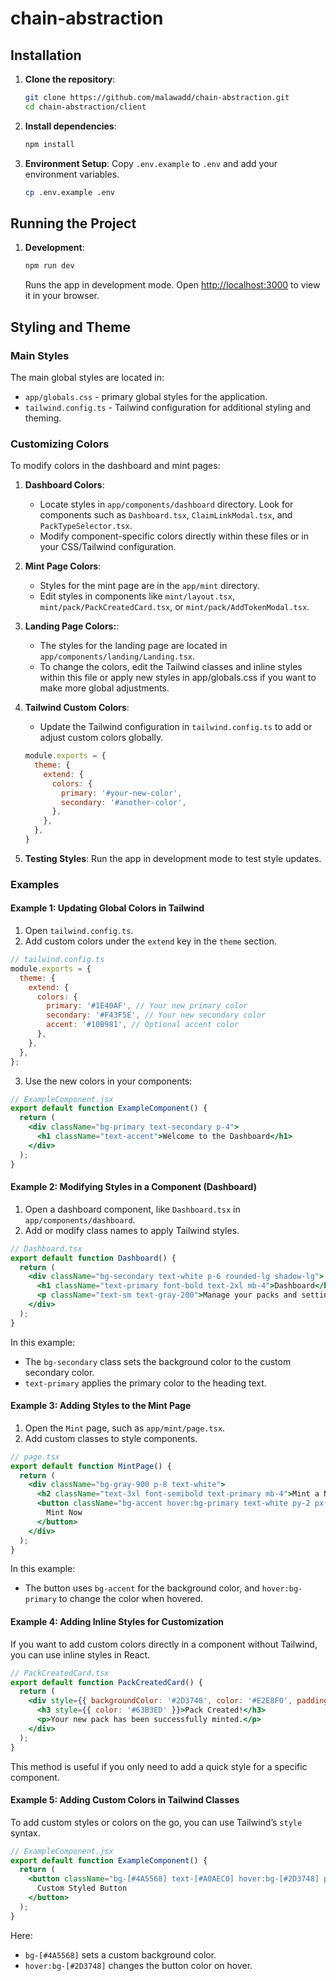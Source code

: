 # chain-abstraction
 
## Installation

1. **Clone the repository**:
   ```bash
   git clone https://github.com/malawadd/chain-abstraction.git
   cd chain-abstraction/client 
   ```

2. **Install dependencies**:
   ```bash
   npm install
   ```

3. **Environment Setup**:
   Copy `.env.example` to `.env` and add your environment variables.
   ```bash
   cp .env.example .env
   ```

## Running the Project

1. **Development**:
   ```bash
   npm run dev
   ```
   Runs the app in development mode. Open [http://localhost:3000](http://localhost:3000) to view it in your browser.


## Styling and Theme

### Main Styles

The main global styles are located in:
- `app/globals.css` - primary global styles for the application.
- `tailwind.config.ts` - Tailwind configuration for additional styling and theming.

### Customizing Colors

To modify colors in the dashboard and mint pages:

1. **Dashboard Colors**:
   - Locate styles in `app/components/dashboard` directory. Look for components such as `Dashboard.tsx`, `ClaimLinkModal.tsx`, and `PackTypeSelector.tsx`.
   - Modify component-specific colors directly within these files or in your CSS/Tailwind configuration.

2. **Mint Page Colors**:
   - Styles for the mint page are in the `app/mint` directory.
   - Edit styles in components like `mint/layout.tsx`, `mint/pack/PackCreatedCard.tsx`, or `mint/pack/AddTokenModal.tsx`.

3. **Landing Page Colors:**:

    - The styles for the landing page are located in `app/components/landing/Landing.tsx`.
    - To change the colors, edit the Tailwind classes and inline styles within this file or apply new styles in app/globals.css if you want to make more global adjustments.

3. **Tailwind Custom Colors**:
   - Update the Tailwind configuration in `tailwind.config.ts` to add or adjust custom colors globally.
   ```javascript
   module.exports = {
     theme: {
       extend: {
         colors: {
           primary: '#your-new-color',
           secondary: '#another-color',
         },
       },
     },
   }
   ```

4. **Testing Styles**:
   Run the app in development mode to test style updates.
   

### Examples

#### Example 1: Updating Global Colors in Tailwind

1. Open `tailwind.config.ts`.
2. Add custom colors under the `extend` key in the `theme` section.

```javascript
// tailwind.config.ts
module.exports = {
  theme: {
    extend: {
      colors: {
        primary: '#1E40AF', // Your new primary color
        secondary: '#F43F5E', // Your new secondary color
        accent: '#10B981', // Optional accent color
      },
    },
  },
};
```

3. Use the new colors in your components:

```jsx
// ExampleComponent.jsx
export default function ExampleComponent() {
  return (
    <div className="bg-primary text-secondary p-4">
      <h1 className="text-accent">Welcome to the Dashboard</h1>
    </div>
  );
}
```

#### Example 2: Modifying Styles in a Component (Dashboard)

1. Open a dashboard component, like `Dashboard.tsx` in `app/components/dashboard`.
2. Add or modify class names to apply Tailwind styles.

```jsx
// Dashboard.tsx
export default function Dashboard() {
  return (
    <div className="bg-secondary text-white p-6 rounded-lg shadow-lg">
      <h1 className="text-primary font-bold text-2xl mb-4">Dashboard</h1>
      <p className="text-sm text-gray-200">Manage your packs and settings here.</p>
    </div>
  );
}
```

In this example:
- The `bg-secondary` class sets the background color to the custom secondary color.
- `text-primary` applies the primary color to the heading text.

#### Example 3: Adding Styles to the Mint Page

1. Open the `Mint` page, such as `app/mint/page.tsx`.
2. Add custom classes to style components.

```jsx
// page.tsx
export default function MintPage() {
  return (
    <div className="bg-gray-900 p-8 text-white">
      <h2 className="text-3xl font-semibold text-primary mb-4">Mint a New Pack</h2>
      <button className="bg-accent hover:bg-primary text-white py-2 px-4 rounded">
        Mint Now
      </button>
    </div>
  );
}
```

In this example:
- The button uses `bg-accent` for the background color, and `hover:bg-primary` to change the color when hovered.

#### Example 4: Adding Inline Styles for Customization

If you want to add custom colors directly in a component without Tailwind, you can use inline styles in React.

```jsx
// PackCreatedCard.tsx
export default function PackCreatedCard() {
  return (
    <div style={{ backgroundColor: '#2D3748', color: '#E2E8F0', padding: '1rem', borderRadius: '0.5rem' }}>
      <h3 style={{ color: '#63B3ED' }}>Pack Created!</h3>
      <p>Your new pack has been successfully minted.</p>
    </div>
  );
}
```

This method is useful if you only need to add a quick style for a specific component.

#### Example 5: Adding Custom Colors in Tailwind Classes

To add custom styles or colors on the go, you can use Tailwind’s `style` syntax.

```jsx
// ExampleComponent.jsx
export default function ExampleComponent() {
  return (
    <button className="bg-[#4A5568] text-[#A0AEC0] hover:bg-[#2D3748] p-2 rounded">
      Custom Styled Button
    </button>
  );
}
```

Here:
- `bg-[#4A5568]` sets a custom background color.
- `hover:bg-[#2D3748]` changes the button color on hover.


